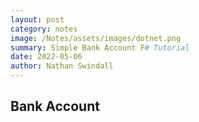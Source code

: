 ```yaml
---
layout: post
category: notes
image: /Notes/assets/images/dotnet.png
summary: Simple Bank Account F# Tutorial
date: 2022-05-06
author: Nathan Swindall
---
```


## Bank Account
